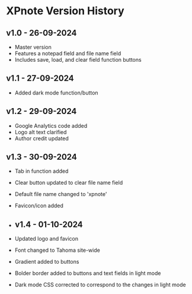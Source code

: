 # XPnote Version History

## v1.0 - 26-09-2024
- Master version
- Features a notepad field and file name field
- Includes save, load, and clear field function buttons

## v1.1 - 27-09-2024
- Added dark mode function/button

## v1.2 - 29-09-2024
- Google Analytics code added
- Logo alt text clarified
- Author credit updated

## v1.3 - 30-09-2024
- Tab in function added
- Clear button updated to clear file name field
- Default file name changed to 'xpnote'
- Favicon/icon added

- ## v1.4 - 01-10-2024
- Updated logo and favicon
- Font changed to Tahoma site-wide
- Gradient added to buttons
- Bolder border added to buttons and text fields in light mode
- Dark mode CSS corrected to correspond to the changes in light mode

